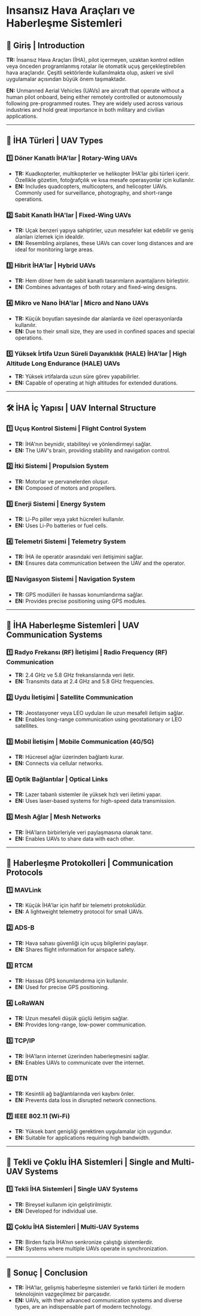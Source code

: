 # Insansız Hava Araçları ve Haberleşme Sistemleri

## 📌 Giriş | Introduction

**TR:**
İnsansız Hava Araçları (İHA), pilot içermeyen, uzaktan kontrol edilen veya önceden programlanmış rotalar ile otomatik uçuş gerçekleştirebilen hava araçlarıdır. Çeşitli sektörlerde kullanılmakta olup, askeri ve sivil uygulamalar açısından büyük önem taşımaktadır.

**EN:**
Unmanned Aerial Vehicles (UAVs) are aircraft that operate without a human pilot onboard, being either remotely controlled or autonomously following pre-programmed routes. They are widely used across various industries and hold great importance in both military and civilian applications.

---

## 🚀 İHA Türleri | UAV Types

### 1️⃣ Döner Kanatlı İHA'lar | Rotary-Wing UAVs

- **TR:** Kuadkopterler, multikopterler ve helikopter İHA'lar gibi türleri içerir. Özellikle gözetim, fotoğrafçılık ve kısa mesafe operasyonlar için kullanılır.
- **EN:** Includes quadcopters, multicopters, and helicopter UAVs. Commonly used for surveillance, photography, and short-range operations.

### 2️⃣ Sabit Kanatlı İHA'lar | Fixed-Wing UAVs

- **TR:** Uçak benzeri yapıya sahiptirler, uzun mesafeler kat edebilir ve geniş alanları izlemek için idealdir.
- **EN:** Resembling airplanes, these UAVs can cover long distances and are ideal for monitoring large areas.

### 3️⃣ Hibrit İHA'lar | Hybrid UAVs

- **TR:** Hem döner hem de sabit kanatlı tasarımların avantajlarını birleştirir.
- **EN:** Combines advantages of both rotary and fixed-wing designs.

### 4️⃣ Mikro ve Nano İHA'lar | Micro and Nano UAVs

- **TR:** Küçük boyutları sayesinde dar alanlarda ve özel operasyonlarda kullanılır.
- **EN:** Due to their small size, they are used in confined spaces and special operations.

### 5️⃣ Yüksek İrtifa Uzun Süreli Dayanıklılık (HALE) İHA'lar | High Altitude Long Endurance (HALE) UAVs

- **TR:** Yüksek irtifalarda uzun süre görev yapabilirler.
- **EN:** Capable of operating at high altitudes for extended durations.

---

## 🛠️ İHA İç Yapısı | UAV Internal Structure

### 1️⃣ Uçuş Kontrol Sistemi | Flight Control System

- **TR:** İHA'nın beynidir, stabiliteyi ve yönlendirmeyi sağlar.
- **EN:** The UAV's brain, providing stability and navigation control.

### 2️⃣ İtki Sistemi | Propulsion System

- **TR:** Motorlar ve pervanelerden oluşur.
- **EN:** Composed of motors and propellers.

### 3️⃣ Enerji Sistemi | Energy System

- **TR:** Li-Po piller veya yakıt hücreleri kullanılır.
- **EN:** Uses Li-Po batteries or fuel cells.

### 4️⃣ Telemetri Sistemi | Telemetry System

- **TR:** İHA ile operatör arasındaki veri iletişimini sağlar.
- **EN:** Ensures data communication between the UAV and the operator.

### 5️⃣ Navigasyon Sistemi | Navigation System

- **TR:** GPS modülleri ile hassas konumlandırma sağlar.
- **EN:** Provides precise positioning using GPS modules.

---

## 📡 İHA Haberleşme Sistemleri | UAV Communication Systems

### 1️⃣ Radyo Frekansı (RF) İletişimi | Radio Frequency (RF) Communication

- **TR:** 2.4 GHz ve 5.8 GHz frekanslarında veri iletir.
- **EN:** Transmits data at 2.4 GHz and 5.8 GHz frequencies.

### 2️⃣ Uydu İletişimi | Satellite Communication

- **TR:** Jeostasyoner veya LEO uyduları ile uzun mesafeli iletişim sağlar.
- **EN:** Enables long-range communication using geostationary or LEO satellites.

### 3️⃣ Mobil İletişim | Mobile Communication (4G/5G)

- **TR:** Hücresel ağlar üzerinden bağlantı kurar.
- **EN:** Connects via cellular networks.

### 4️⃣ Optik Bağlantılar | Optical Links

- **TR:** Lazer tabanlı sistemler ile yüksek hızlı veri iletimi yapar.
- **EN:** Uses laser-based systems for high-speed data transmission.

### 5️⃣ Mesh Ağlar | Mesh Networks

- **TR:** İHA'ların birbirleriyle veri paylaşmasına olanak tanır.
- **EN:** Enables UAVs to share data with each other.

---

## 🔗 Haberleşme Protokolleri | Communication Protocols

### 1️⃣ MAVLink

- **TR:** Küçük İHA'lar için hafif bir telemetri protokolüdür.
- **EN:** A lightweight telemetry protocol for small UAVs.

### 2️⃣ ADS-B

- **TR:** Hava sahası güvenliği için uçuş bilgilerini paylaşır.
- **EN:** Shares flight information for airspace safety.

### 3️⃣ RTCM

- **TR:** Hassas GPS konumlandırma için kullanılır.
- **EN:** Used for precise GPS positioning.

### 4️⃣ LoRaWAN

- **TR:** Uzun mesafeli düşük güçlü iletişim sağlar.
- **EN:** Provides long-range, low-power communication.

### 5️⃣ TCP/IP

- **TR:** İHA'ların internet üzerinden haberleşmesini sağlar.
- **EN:** Enables UAVs to communicate over the internet.

### 6️⃣ DTN

- **TR:** Kesintili ağ bağlantılarında veri kaybını önler.
- **EN:** Prevents data loss in disrupted network connections.

### 7️⃣ IEEE 802.11 (Wi-Fi)

- **TR:** Yüksek bant genişliği gerektiren uygulamalar için uygundur.
- **EN:** Suitable for applications requiring high bandwidth.

---

## 🔄 Tekli ve Çoklu İHA Sistemleri | Single and Multi-UAV Systems

### 1️⃣ Tekli İHA Sistemleri | Single UAV Systems

- **TR:** Bireysel kullanım için geliştirilmiştir.
- **EN:** Developed for individual use.

### 2️⃣ Çoklu İHA Sistemleri | Multi-UAV Systems

- **TR:** Birden fazla İHA’nın senkronize çalıştığı sistemlerdir.
- **EN:** Systems where multiple UAVs operate in synchronization.

---

## 🎯 Sonuç | Conclusion

- **TR:** İHA'lar, gelişmiş haberleşme sistemleri ve farklı türleri ile modern teknolojinin vazgeçilmez bir parçasıdır.
- **EN:** UAVs, with their advanced communication systems and diverse types, are an indispensable part of modern technology.

